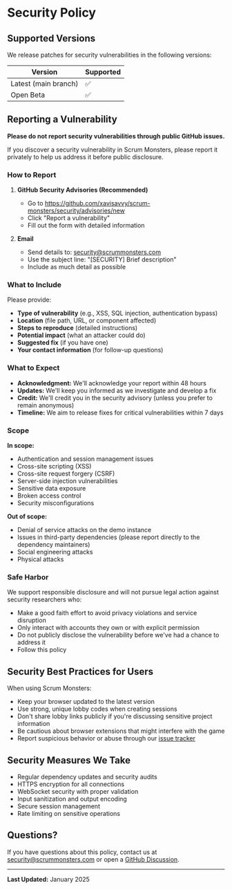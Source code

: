 # Security Policy

## Supported Versions

We release patches for security vulnerabilities in the following versions:

| Version | Supported          |
| ------- | ------------------ |
| Latest (main branch) | :white_check_mark: |
| Open Beta | :white_check_mark: |

## Reporting a Vulnerability

**Please do not report security vulnerabilities through public GitHub issues.**

If you discover a security vulnerability in Scrum Monsters, please report it privately to help us address it before public disclosure.

### How to Report

1. **GitHub Security Advisories (Recommended)**
   - Go to https://github.com/xavisavvy/scrum-monsters/security/advisories/new
   - Click "Report a vulnerability"
   - Fill out the form with detailed information

2. **Email**
   - Send details to: security@scrummonsters.com
   - Use the subject line: "[SECURITY] Brief description"
   - Include as much detail as possible

### What to Include

Please provide:

- **Type of vulnerability** (e.g., XSS, SQL injection, authentication bypass)
- **Location** (file path, URL, or component affected)
- **Steps to reproduce** (detailed instructions)
- **Potential impact** (what an attacker could do)
- **Suggested fix** (if you have one)
- **Your contact information** (for follow-up questions)

### What to Expect

- **Acknowledgment:** We'll acknowledge your report within 48 hours
- **Updates:** We'll keep you informed as we investigate and develop a fix
- **Credit:** We'll credit you in the security advisory (unless you prefer to remain anonymous)
- **Timeline:** We aim to release fixes for critical vulnerabilities within 7 days

### Scope

**In scope:**
- Authentication and session management issues
- Cross-site scripting (XSS)
- Cross-site request forgery (CSRF)
- Server-side injection vulnerabilities
- Sensitive data exposure
- Broken access control
- Security misconfigurations

**Out of scope:**
- Denial of service attacks on the demo instance
- Issues in third-party dependencies (please report directly to the dependency maintainers)
- Social engineering attacks
- Physical attacks

### Safe Harbor

We support responsible disclosure and will not pursue legal action against security researchers who:

- Make a good faith effort to avoid privacy violations and service disruption
- Only interact with accounts they own or with explicit permission
- Do not publicly disclose the vulnerability before we've had a chance to address it
- Follow this policy

## Security Best Practices for Users

When using Scrum Monsters:

- Keep your browser updated to the latest version
- Use strong, unique lobby codes when creating sessions
- Don't share lobby links publicly if you're discussing sensitive project information
- Be cautious about browser extensions that might interfere with the game
- Report suspicious behavior or abuse through our [issue tracker](https://github.com/xavisavvy/scrum-monsters/issues)

## Security Measures We Take

- Regular dependency updates and security audits
- HTTPS encryption for all connections
- WebSocket security with proper validation
- Input sanitization and output encoding
- Secure session management
- Rate limiting on sensitive operations

## Questions?

If you have questions about this policy, contact us at security@scrummonsters.com or open a [GitHub Discussion](https://github.com/xavisavvy/scrum-monsters/discussions).

---

**Last Updated:** January 2025
